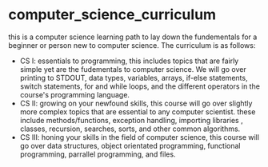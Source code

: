 # computer_science_curriculum

this is a computer science learning path to lay down the fundementals for a beginner or person new to computer science. The curriculum is as follows:
  - CS I: essentials to programming, this includes topics that are fairly simple yet are the fudementals to computer science. We will go over printing to STDOUT, data types, variables, arrays, if-else statements, switch statements, for and while loops, and the different operators in the course's programming language.
  - CS II: growing on your newfound skills, this course will go over slightly more complex topics that are essential to any computer scientist. these include methods/functions, exception handling, importing libraries , classes, recursion, searches, sorts, and other common algorithms.
  - CS III: honing your skills in the field of computer science, this course will go over data structures, object orientated programming, functional programming, parrallel programming, and files.
